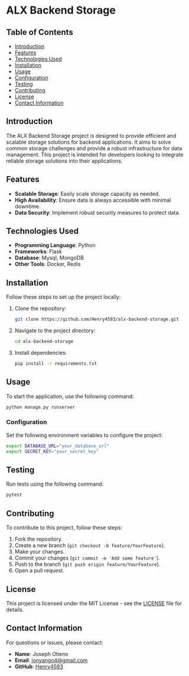 # ALX Backend Storage

## Table of Contents
- [Introduction](#introduction)
- [Features](#features)
- [Technologies Used](#technologies-used)
- [Installation](#installation)
- [Usage](#usage)
- [Configuration](#configuration)
- [Testing](#testing)
- [Contributing](#contributing)
- [License](#license)
- [Contact Information](#contact-information)

## Introduction

The ALX Backend Storage project is designed to provide efficient and scalable storage solutions for backend applications. It aims to solve common storage challenges and provide a robust infrastructure for data management. This project is intended for developers looking to integrate reliable storage solutions into their applications.

## Features

- **Scalable Storage**: Easily scale storage capacity as needed.
- **High Availability**: Ensure data is always accessible with minimal downtime.
- **Data Security**: Implement robust security measures to protect data.

## Technologies Used

- **Programming Language**: Python
- **Frameworks**: Flask
- **Database**: Mysql, MongoDB
- **Other Tools**: Docker, Redis

## Installation

Follow these steps to set up the project locally:

1. Clone the repository:
    ```bash
    git clone https://github.com/Henry4593/alx-backend-storage.git
    ```
2. Navigate to the project directory:
    ```bash
    cd alx-backend-storage
    ```
3. Install dependencies:
    ```bash
    pip install -r requirements.txt
    ```

## Usage

To start the application, use the following command:

```bash
python manage.py runserver
```

### Configuration

Set the following environment variables to configure the project:

```bash
export DATABASE_URL="your_database_url"
export SECRET_KEY="your_secret_key"
```

## Testing

Run tests using the following command:

```bash
pytest
```

## Contributing

To contribute to this project, follow these steps:

1. Fork the repository.
2. Create a new branch (`git checkout -b feature/YourFeature`).
3. Make your changes.
4. Commit your changes (`git commit -m 'Add some feature'`).
5. Push to the branch (`git push origin feature/YourFeature`).
6. Open a pull request.

## License

This project is licensed under the MIT License - see the [LICENSE](LICENSE) file for details.

## Contact Information

For questions or issues, please contact:

- **Name**: Joseph Otieno
- **Email**: jonyango4@gmail.com
- **GitHub**: [Henry4593](https://github.com/henry_codes)